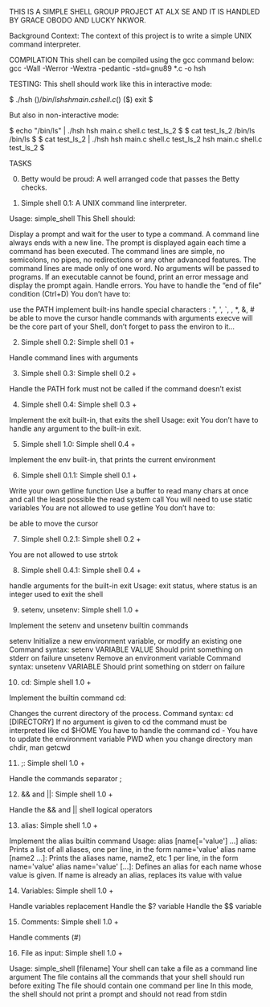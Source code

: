 THIS IS A SIMPLE SHELL GROUP PROJECT AT ALX SE AND IT IS HANDLED BY GRACE OBODO AND LUCKY NKWOR.

Background Context:
The context of this project is to write a simple UNIX command interpreter.

COMPILATION
This shell can be compiled using the gcc command below:
gcc -Wall -Werror -Wextra -pedantic -std=gnu89 *.c -o hsh

TESTING:
This shell should work like this in interactive mode:

$ ./hsh
($) /bin/ls
hsh main.c shell.c
($)
($) exit
$

But also in non-interactive mode:

$ echo "/bin/ls" | ./hsh
hsh main.c shell.c test_ls_2
$
$ cat test_ls_2
/bin/ls
/bin/ls
$
$ cat test_ls_2 | ./hsh
hsh main.c shell.c test_ls_2
hsh main.c shell.c test_ls_2
$

TASKS

0. Betty would be proud:
A well arranged code that passes the Betty checks.

1. Simple shell 0.1:
A UNIX command line interpreter.

Usage: simple_shell
This Shell should:

Display a prompt and wait for the user to type a command. A command line always ends with a new line.
The prompt is displayed again each time a command has been executed.
The command lines are simple, no semicolons, no pipes, no redirections or any other advanced features.
The command lines are made only of one word. No arguments will be passed to programs.
If an executable cannot be found, print an error message and display the prompt again.
Handle errors.
You have to handle the “end of file” condition (Ctrl+D)
You don’t have to:

use the PATH
implement built-ins
handle special characters : ", ', `, \, *, &, #
be able to move the cursor
handle commands with arguments
execve will be the core part of your Shell, don’t forget to pass the environ to it…

2. Simple shell 0.2:
Simple shell 0.1 +

Handle command lines with arguments

3. Simple shell 0.3:
Simple shell 0.2 +

Handle the PATH
fork must not be called if the command doesn’t exist

4. Simple shell 0.4:
Simple shell 0.3 +

Implement the exit built-in, that exits the shell
Usage: exit
You don’t have to handle any argument to the built-in exit.

5. Simple shell 1.0:
Simple shell 0.4 +

Implement the env built-in, that prints the current environment

6. Simple shell 0.1.1:
Simple shell 0.1 +

Write your own getline function
Use a buffer to read many chars at once and call the least possible the read system call
You will need to use static variables
You are not allowed to use getline
You don’t have to:

be able to move the cursor

7. Simple shell 0.2.1:
Simple shell 0.2 +

You are not allowed to use strtok

8. Simple shell 0.4.1:
Simple shell 0.4 +

handle arguments for the built-in exit
Usage: exit status, where status is an integer used to exit the shell

9. setenv, unsetenv:
Simple shell 1.0 +

Implement the setenv and unsetenv builtin commands

setenv
Initialize a new environment variable, or modify an existing one
Command syntax: setenv VARIABLE VALUE
Should print something on stderr on failure
unsetenv
Remove an environment variable
Command syntax: unsetenv VARIABLE
Should print something on stderr on failure


10. cd:
Simple shell 1.0 +

Implement the builtin command cd:

Changes the current directory of the process.
Command syntax: cd [DIRECTORY]
If no argument is given to cd the command must be interpreted like cd $HOME
You have to handle the command cd -
You have to update the environment variable PWD when you change directory
man chdir, man getcwd

11. ;:
Simple shell 1.0 +

Handle the commands separator ;

12. && and ||:
Simple shell 1.0 +

Handle the && and || shell logical operators

13. alias:
Simple shell 1.0 +

Implement the alias builtin command
Usage: alias [name[='value'] ...]
alias: Prints a list of all aliases, one per line, in the form name='value'
alias name [name2 ...]: Prints the aliases name, name2, etc 1 per line, in the form name='value'
alias name='value' [...]: Defines an alias for each name whose value is given. If name is already an alias, replaces its value with value

14. Variables:
Simple shell 1.0 +

Handle variables replacement
Handle the $? variable
Handle the $$ variable

15. Comments:
Simple shell 1.0 +

Handle comments (#)

16. File as input:
Simple shell 1.0 +

Usage: simple_shell [filename]
Your shell can take a file as a command line argument
The file contains all the commands that your shell should run before exiting
The file should contain one command per line
In this mode, the shell should not print a prompt and should not read from stdin
